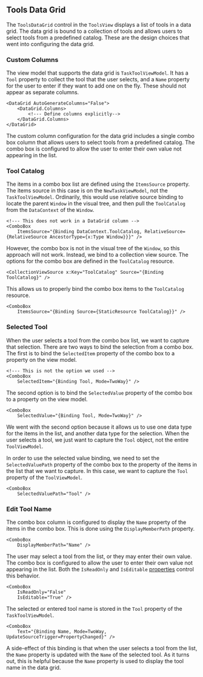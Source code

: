 ## Tools Data Grid

The `ToolsDataGrid` control in the `ToolsView` displays a list of tools in a data grid. The data grid is bound to a collection of tools and allows users to select tools from a predefined catalog. These are the design choices that went into configuring the data grid.

### Custom Columns

The view model that supports the data grid is `TaskToolViewModel`. It has a `Tool` property to collect the tool that the user selects, and a `Name` property for the user to enter if they want to add one on the fly. These should not appear as separate columns.

```xaml
<DataGrid AutoGenerateColumns="False">
    <DataGrid.Columns>
        <!--- Define columns explicitly-->
    </DataGrid.Columns>
</DataGrid>
```

The custom column configuration for the data grid includes a single combo box column that allows users to select tools from a predefined catalog. The combo box is configured to allow the user to enter their own value not appearing in the list.

### Tool Catalog

The items in a combo box list are defined using the `ItemsSource` property. The items source in this case is on the `NewTaskViewModel`, not the `TaskToolViewModel`. Ordinarily, this would use relative source binding to locate the parent `Window` in the visual tree, and then pull the `ToolCatalog` from the `DataContext` of the `Window`.

```xaml
<!--- This does not work in a DataGrid column -->
<ComboBox
    ItemsSource="{Binding DataContext.ToolCatalog, RelativeSource={RelativeSource AncestorType={x:Type Window}}}" />
```

However, the combo box is not in the visual tree of the `Window`, so this approach will not work. Instead, we bind to a collection view source. The options for the combo box are defined in the `ToolCatalog` resource.

```xaml
<CollectionViewSource x:Key="ToolCatalog" Source="{Binding ToolCatalog}" />
```

This allows us to properly bind the combo box items to the `ToolCatalog` resource.

```xaml
<ComboBox
    ItemsSource="{Binding Source={StaticResource ToolCatalog}}" />
```

### Selected Tool

When the user selects a tool from the combo box list, we want to capture that selection. There are two ways to bind the selection from a combo box. The first is to bind the `SelectedItem` property of the combo box to a property on the view model.

```xaml
<!--- This is not the option we used -->
<ComboBox
    SelectedItem="{Binding Tool, Mode=TwoWay}" />
```

The second option is to bind the `SelectedValue` property of the combo box to a property on the view model.
```xaml
<ComboBox
    SelectedValue="{Binding Tool, Mode=TwoWay}" />
```

We went with the second option because it allows us to use one data type for the items in the list, and another data type for the selection. When the user selects a tool, we just want to capture the `Tool` object, not the entire `ToolViewModel`.

In order to use the selected value binding, we need to set the `SelectedValuePath` property of the combo box to the property of the items in the list that we want to capture. In this case, we want to capture the `Tool` property of the `ToolViewModel`.

```xaml
<ComboBox
    SelectedValuePath="Tool" />
```

### Edit Tool Name

The combo box column is configured to display the `Name` property of the items in the combo box. This is done using the `DisplayMemberPath` property.

```xaml
<ComboBox
    DisplayMemberPath="Name" />
```

The user may select a tool from the list, or they may enter their own value. The combo box is configured to allow the user to enter their own value not appearing in the list. Both the `IsReadOnly` and `IsEditable` [properties](https://learn.microsoft.com/en-us/dotnet/api/system.windows.controls.combobox.isreadonly?view=windowsdesktop-8.0) control this behavior.

```xaml
<ComboBox
    IsReadOnly="False"
    IsEditable="True" />
```

The selected or entered tool name is stored in the `Tool` property of the `TaskToolViewModel`.

```xaml
<ComboBox
    Text="{Binding Name, Mode=TwoWay, UpdateSourceTrigger=PropertyChanged}" />
```

A side-effect of this binding is that when the user selects a tool from the list, the `Name` property is updated with the `Name` of the selected tool. As it turns out, this is helpful because the `Name` property is used to display the tool name in the data grid.